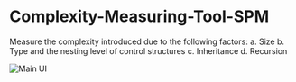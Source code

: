 # Complexity-Measuring-Tool-SPM
Measure the complexity introduced due to the following factors: a. Size b. Type and the nesting level of control structures c. Inheritance d. Recursion

![Main UI](https://user-images.githubusercontent.com/38991771/66256530-489ab380-e7ac-11e9-8bc6-0d8db35dc158.png)
